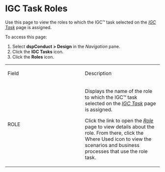 # IGC Task Roles

<div class="use">

Use this page to view the roles to which the IGC™ task selected on the
*[IGC Task](IGC_Task.htm)* page is assigned.

</div>

To access this page:

1.  Select **dspConduct \> Design** in the *Navigation* pane.
2.  Click the **IGC Tasks** icon.
3.  Click the **Roles** icon.

<table>
<colgroup>
<col style="width: 50%" />
<col style="width: 50%" />
</colgroup>
<tbody>
<tr class="odd">
<td><p>Field</p></td>
<td><p>Description</p></td>
</tr>
<tr class="even">
<td><p>ROLE</p></td>
<td><p>Displays the name of the role to which the IGC™ task selected on the <em><a href="IGC_Task.htm">IGC Task</a></em> page is assigned.</p>
<p>Click the link to open the <em><a href="Role_H_dspConduct.htm">Role</a></em> page to view details about the role. From there, click the Where Used icon to view the scenarios and business processes that use the role task.</p></td>
</tr>
</tbody>
</table>

